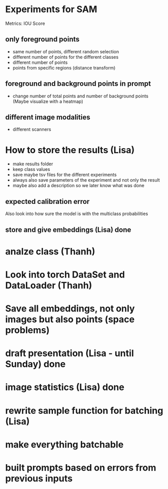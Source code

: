 # Experiments for SAM

Metrics: IOU Score

## only foreground points

- same number of points, different random selection
- different number of points for the different classes
- different number of points
- points from specific regions (distance transform)

## foreground and background points in prompt

- change number of total points and number of background points 
(Maybe visualize with a heatmap)

## different image modalities
- different scanners
  
# How to store the results (Lisa)

- make results folder
- keep class values
- save maybe tsv files for the different experiments
- always also save parameters of the experiment and not only the result
- maybe also add a description so we later know what was done

## expected calibration error
Also look into how sure the model is with the multiclass probabilities

## store and give embeddings (Lisa) done

# analze class (Thanh)
# Look into torch DataSet and DataLoader (Thanh)

# Save all embeddings, not only images but also points (space problems)

# draft presentation (Lisa - until Sunday) done

# image statistics (Lisa) done

# rewrite sample function for batching (Lisa)

# make everything batchable

# built prompts based on errors from previous inputs 